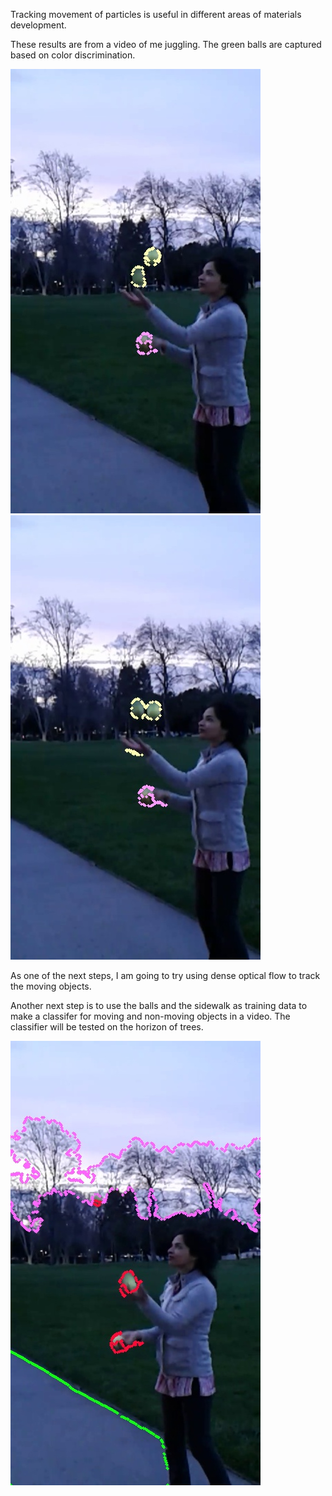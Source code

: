 Tracking movement of particles is useful in different areas of materials development.  

These results are from a video of me juggling.  The green balls are captured based on color discrimination.  


![Image](frame9.jpg)
![Image](frame10.jpg)




As one of the next steps, I am going to try using dense optical flow to track the moving objects. 

Another next step is to use the balls and the sidewalk as training data to make a classifer for moving and non-moving objects in a video.  The classifier will be tested on the horizon of trees.  

![Image](frame85.jpg)
